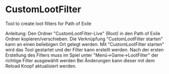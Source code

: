 # CustomLootFilter
 Tool to create loot filters for Path of Exile

Anleitung:
Den Ordner "CustomLootFilter-Live" (Root) in den Path of Exile Ordner kopieren/verschieben.
Die Verknüpfung "CustomLootFilter starten" kann an einen beliebigen Ort gelegt werden.
Mit "CustomLootFilter starten" wird das Tool gestartet und der Filter kann erstellt werden.
Nach der ersten Erstellung des Filters muss im Spiel unter "Menü->Game->LootFilter" der richtige Filter ausgewählt werden
Bei Änderungen kann dieser mit dem Reload Knopf aktualisiert werden.